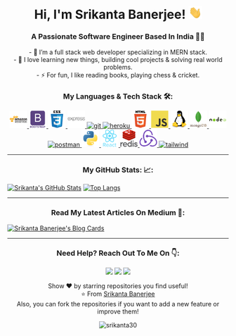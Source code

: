 <h1 align="center">Hi, I'm Srikanta Banerjee! <img src="https://raw.githubusercontent.com/srikanta30/srikanta30/main/assets/wave.gif" width="30px"></h1>
<h3 align="center"> A Passionate Software Engineer Based In India 👨‍💻 </h3>


<p align="center">
-   🔭 I’m a full stack web developer specializing in MERN stack. <br/>
-   🌱 I love learning new things, building cool projects & solving real world problems. <br/>
-   ⚡ For fun, I like reading books, playing chess & cricket.
</p>

<h3 align="center">My Languages & Tech Stack 🛠️:</h3>
<p align="center"> <a href="https://aws.amazon.com" target="_blank"> <img src="https://raw.githubusercontent.com/devicons/devicon/master/icons/amazonwebservices/amazonwebservices-original-wordmark.svg" alt="aws" width="40" height="40"/> </a> <a href="https://getbootstrap.com" target="_blank"> <img src="https://raw.githubusercontent.com/devicons/devicon/master/icons/bootstrap/bootstrap-plain-wordmark.svg" alt="bootstrap" width="40" height="40"/> </a> <a href="https://www.w3schools.com/css/" target="_blank"> <img src="https://raw.githubusercontent.com/devicons/devicon/master/icons/css3/css3-original-wordmark.svg" alt="css3" width="40" height="40"/> </a> <a href="https://expressjs.com" target="_blank"> <img src="https://raw.githubusercontent.com/devicons/devicon/master/icons/express/express-original-wordmark.svg" alt="express" width="40" height="40"/> </a> <a href="https://git-scm.com/" target="_blank"> <img src="https://www.vectorlogo.zone/logos/git-scm/git-scm-icon.svg" alt="git" width="40" height="40"/> </a> <a href="https://heroku.com" target="_blank"> <img src="https://www.vectorlogo.zone/logos/heroku/heroku-icon.svg" alt="heroku" width="40" height="40"/> </a> <a href="https://www.w3.org/html/" target="_blank"> <img src="https://raw.githubusercontent.com/devicons/devicon/master/icons/html5/html5-original-wordmark.svg" alt="html5" width="40" height="40"/> </a> <a href="https://developer.mozilla.org/en-US/docs/Web/JavaScript" target="_blank"> <img src="https://raw.githubusercontent.com/devicons/devicon/master/icons/javascript/javascript-original.svg" alt="javascript" width="40" height="40"/> </a> <a href="https://www.linux.org/" target="_blank"> <img src="https://raw.githubusercontent.com/devicons/devicon/master/icons/linux/linux-original.svg" alt="linux" width="40" height="40"/> </a> <a href="https://www.mongodb.com/" target="_blank"> <img src="https://raw.githubusercontent.com/devicons/devicon/master/icons/mongodb/mongodb-original-wordmark.svg" alt="mongodb" width="40" height="40"/> </a> <a href="https://nodejs.org" target="_blank"> <img src="https://raw.githubusercontent.com/devicons/devicon/master/icons/nodejs/nodejs-original-wordmark.svg" alt="nodejs" width="40" height="40"/> </a> <a href="https://postman.com" target="_blank"> <img src="https://www.vectorlogo.zone/logos/getpostman/getpostman-icon.svg" alt="postman" width="40" height="40"/> </a> <a href="https://www.python.org" target="_blank"> <img src="https://raw.githubusercontent.com/devicons/devicon/master/icons/python/python-original.svg" alt="python" width="40" height="40"/> </a> <a href="https://reactjs.org/" target="_blank"> <img src="https://raw.githubusercontent.com/devicons/devicon/master/icons/react/react-original-wordmark.svg" alt="react" width="40" height="40"/> </a> <a href="https://redis.io" target="_blank"> <img src="https://raw.githubusercontent.com/devicons/devicon/master/icons/redis/redis-original-wordmark.svg" alt="redis" width="40" height="40"/> </a> <a href="https://redux.js.org" target="_blank"> <img src="https://raw.githubusercontent.com/devicons/devicon/master/icons/redux/redux-original.svg" alt="redux" width="40" height="40"/> </a> <a href="https://tailwindcss.com/" target="_blank"> <img src="https://www.vectorlogo.zone/logos/tailwindcss/tailwindcss-icon.svg" alt="tailwind" width="40" height="40"/> </a> </p>

---



<h3 align="center">My GitHub Stats: 📈:</h3>
<p align="center">
  
  [![Srikanta's GitHub Stats](https://github-readme-stats.vercel.app/api?username=srikanta30&hide=prs,issues,contribs&show_icons=true&theme=cobalt&count_private=true)](#)
  [![Top Langs](https://github-readme-stats.vercel.app/api/top-langs/?username=srikanta30&layout=compact&show_icons=true&theme=cobalt&count_private=true&line_height=32)](#)

</p>


---
 
<h3 align="center">Read My Latest Articles On Medium 📖:</h3>
  
[![Srikanta Banerjee's Blog Cards](https://github-cards-external-blogs.souravdey777.vercel.app/getMediumBlogs?username=srikanta30&type=horizontal)](https://medium.com/@srikanta30)


---


  <h3 align="center">Need Help? Reach Out To Me On 👇:</h3>
  
  <p align="center">
    <a href="mailto:srikantabanerjee30@gmail.com"><img src="https://img.shields.io/badge/-GMAIL-D14836?style=for-the-badge&logo=gmail&logoColor=white"></a> 
    <a href="https://in.linkedin.com/in/srikanta30"><img src="https://img.shields.io/badge/-LINKEDIN-0077B5?style=for-the-badge&logo=linkedin&logoColor=white"></a>
    <a href="https://twitter.com/srikanta_30"><img src="https://img.shields.io/badge/-Twitter-1DA1F2?style=for-the-badge&logo=Twitter&logoColor=white"></a>
  
</p>
<p align="center">
  Show ❤️ by starring repositories you find useful! 
  <br />
  ⭐️ From <a href="https://github.com/srikanta30">Srikanta Banerjee</a>
  <br />
  Also, you can fork the repositories if you want to add a new feature or improve them!
</p>
<p align="center"> <img src="https://komarev.com/ghpvc/?username=srikanta30&label=Profile%20views&color=0e75b6&style=flat" alt="srikanta30" /> </p>

